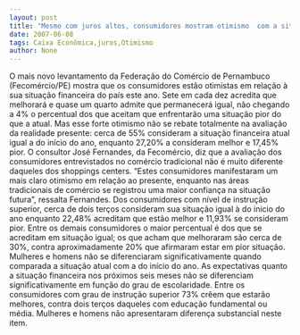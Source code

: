 ```yaml
---
layout: post
title: "Mesmo com juros altos, consumidores mostram otimismo  com a situação econômica "
date: 2007-06-08
tags: Caixa Econômica,juros,Otimismo
author: None
---
```

O mais novo levantamento da Federa&ccedil;&atilde;o do Com&eacute;rcio de Pernambuco (Fecom&eacute;rcio/PE) mostra que os consumidores est&atilde;o otimistas em rela&ccedil;&atilde;o &agrave; sua situa&ccedil;&atilde;o financeira do pa&iacute;s este ano. 
Sete em cada dez acredita que melhorar&aacute; e quase um quarto admite que permanecer&aacute; igual, n&atilde;o chegando a 4% o percentual dos que aceitam que enfrentar&atilde;o uma situa&ccedil;&atilde;o pior do que a atual. Mas esse forte otimismo n&atilde;o se rebate totalmente na avalia&ccedil;&atilde;o da realidade presente: cerca de 55% consideram a situa&ccedil;&atilde;o financeira atual igual a do in&iacute;cio do ano, enquanto 27,20% a consideram melhor e 17,45% pior.
O consultor Jos&eacute; Fernandes, da Fecom&eacute;rcio, diz que a avalia&ccedil;&atilde;o dos consumidores entrevistados no com&eacute;rcio tradicional n&atilde;o &eacute; muito diferente daqueles dos shoppings centers. 
&ldquo;Estes consumidores manifestaram um mais claro otimismo em rela&ccedil;&atilde;o ao presente, enquanto nas &aacute;reas tradicionais de com&eacute;rcio se registrou uma maior confian&ccedil;a na situa&ccedil;&atilde;o futura&rdquo;, ressalta Fernandes.
Dos consumidores com n&iacute;vel de instru&ccedil;&atilde;o superior, cerca de dois ter&ccedil;os consideram sua situa&ccedil;&atilde;o igual &agrave; do inicio do ano enquanto 22,48% acreditam que est&atilde;o melhor e 11,93% se consideram pior. Entre os demais consumidores o maior percentual &eacute; dos que se acreditam em situa&ccedil;&atilde;o igual; os que acham que melhoraram s&atilde;o cerca de 30%, contra aproximadamente 20% que afirmaram estar em pior situa&ccedil;&atilde;o. Mulheres e homens n&atilde;o se diferenciaram significativamente quando comparada a situa&ccedil;&atilde;o atual com a do in&iacute;cio do ano.
As expectativas quanto a situa&ccedil;&atilde;o financeira nos pr&oacute;ximos seis meses n&atilde;o se diferenciam significativamente em fun&ccedil;&atilde;o do grau de escolaridade. Entre os consumidores com grau de instru&ccedil;&atilde;o superior 73% cr&ecirc;em que estar&atilde;o melhores, contra dois ter&ccedil;os daqueles com educa&ccedil;&atilde;o fundamental ou m&eacute;dia. Mulheres e homens n&atilde;o apresentaram diferen&ccedil;a substancial neste item. 